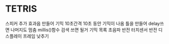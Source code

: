 # TETRIS
스피커 추가 효과음 만들어
기믹 10초간격 10초 동안 기믹이 나옴
틀을 만들어
delay쓰면 나머지도 멈춤
millis()함수 검색 쓰면 될거
기믹 목록
초음파 반전
터치센서 반전
디스플레이 프레임 낮추기
